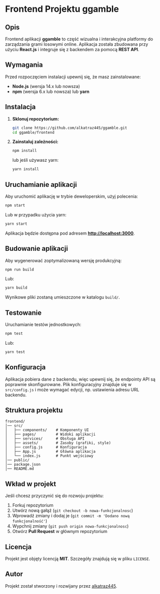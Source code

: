 # Frontend Projektu ggamble

## Opis

Frontend aplikacji **ggamble** to część wizualna i interakcyjna platformy do zarządzania grami losowymi online. Aplikacja została zbudowana przy użyciu **React.js** i integruje się z backendem za pomocą **REST API**.

## Wymagania

Przed rozpoczęciem instalacji upewnij się, że masz zainstalowane:

- **Node.js** (wersja 14.x lub nowsza)
- **npm** (wersja 6.x lub nowsza) lub **yarn**

## Instalacja

1. **Sklonuj repozytorium:**

   ```sh
   git clone https://github.com/alkatraz445/ggamble.git
   cd ggamble/frontend
   ```

2. **Zainstaluj zależności:**

   ```sh
   npm install
   ```

   lub jeśli używasz yarn:

   ```sh
   yarn install
   ```

## Uruchamianie aplikacji

Aby uruchomić aplikację w trybie deweloperskim, użyj polecenia:

```sh
npm start
```

Lub w przypadku użycia yarn:

```sh
yarn start
```

Aplikacja będzie dostępna pod adresem **[http://localhost:3000](http://localhost:3000)**.

## Budowanie aplikacji

Aby wygenerować zoptymalizowaną wersję produkcyjną:

```sh
npm run build
```

Lub:

```sh
yarn build
```

Wynikowe pliki zostaną umieszczone w katalogu `build/`.

## Testowanie

Uruchamianie testów jednostkowych:

```sh
npm test
```

Lub:

```sh
yarn test
```

## Konfiguracja

Aplikacja pobiera dane z backendu, więc upewnij się, że endpointy API są poprawnie skonfigurowane. Plik konfiguracyjny znajduje się w `src/config.js` i może wymagać edycji, np. ustawienia adresu URL backendu.

## Struktura projektu

```
frontend/
│── src/
│   ├── components/    # Komponenty UI
│   ├── pages/         # Widoki aplikacji
│   ├── services/      # Obsługa API
│   ├── assets/        # Zasoby (grafiki, style)
│   ├── config.js      # Konfiguracja
│   ├── App.js         # Główna aplikacja
│   └── index.js       # Punkt wejściowy
│── public/
│── package.json
│── README.md
```

## Wkład w projekt

Jeśli chcesz przyczynić się do rozwoju projektu:

1. Forkuj repozytorium
2. Utwórz nową gałąź (`git checkout -b nowa-funkcjonalnosc`)
3. Wprowadź zmiany i dodaj je (`git commit -m 'Dodano nową funkcjonalność'`)
4. Wypchnij zmiany (`git push origin nowa-funkcjonalnosc`)
5. Otwórz **Pull Request** w głównym repozytorium

## Licencja

Projekt jest objęty licencją **MIT**. Szczegóły znajdują się w pliku `LICENSE`.

## Autor

Projekt został stworzony i rozwijany przez [alkatraz445](https://github.com/alkatraz445).

